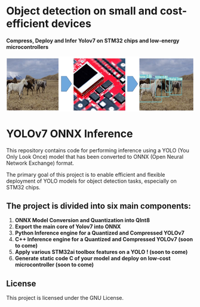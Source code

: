 # Object detection on small and cost-efficient devices

#### Compress, Deploy and Infer Yolov7 on STM32 chips and low-energy microcontrollers
![Main picture](./repo/algo.png)
# YOLOv7 ONNX Inference

This repository contains code for performing inference using a YOLO (You Only Look Once) model that has been converted to ONNX (Open Neural Network Exchange) format. 

The primary goal of this project is to enable efficient and flexible deployment of YOLO models for object detection tasks, especially on STM32 chips.

## The project is divided into six main components:

1. **ONNX Model Conversion and Quantization into QInt8**
2. **Export the main core of Yolov7 into ONNX**
3. **Python Inference engine for a Quantized and Compressed YOLOv7**
4. **C++ Inference engine for a Quantized and Compressed YOLOv7 (soon to come)**
5. **Apply various STM32ai toolbox features on a YOLO ! (soon to come)**
6. **Generate static code C of your model and deploy on low-cost microcontroller (soon to come)**

## License
This project is licensed under the  GNU License.


